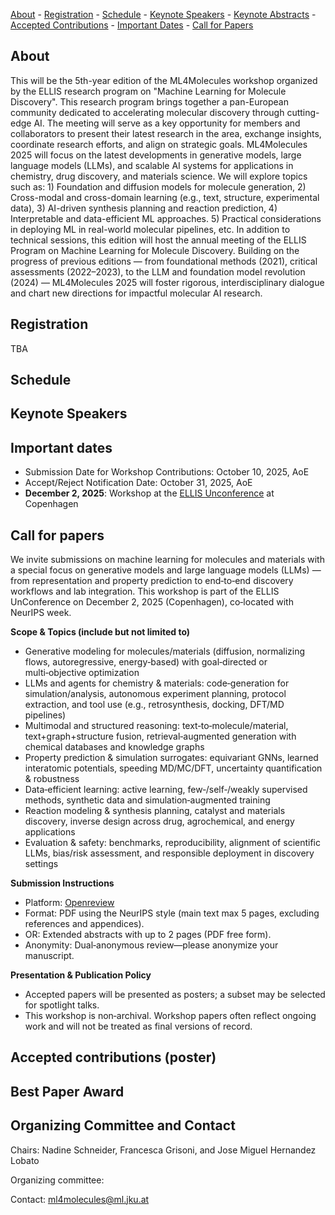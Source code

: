 [About](#about) - [Registration](#registration) - [Schedule](#schedule) - [Keynote Speakers](#keynote-speakers)  - [Keynote Abstracts](#keynote-abstracts) - [Accepted Contributions](#accepted-contributions) - [Important Dates](#important-dates) - [Call for Papers](#call-for-papers)


## About

This will be the 5th-year edition of the ML4Molecules workshop organized by the ELLIS research program on "Machine Learning for Molecule Discovery". This research program brings together a pan-European community dedicated to accelerating molecular discovery through cutting-edge AI. The meeting will serve as a key opportunity for members and collaborators to present their latest research in the area, exchange insights, coordinate research efforts, and align on strategic goals. ML4Molecules 2025 will focus on the latest developments in generative models, large language models (LLMs), and scalable AI systems for applications in chemistry, drug discovery, and materials science. We will explore topics such as: 1) Foundation and diffusion models for molecule generation, 2) Cross-modal and cross-domain learning (e.g., text, structure, experimental data), 3) AI-driven synthesis planning and reaction prediction, 4) Interpretable and data-efficient ML approaches. 5) Practical considerations in deploying ML in real-world molecular pipelines, etc. In addition to technical sessions, this edition will host the annual meeting of the ELLIS Program on Machine Learning for Molecule Discovery. Building on the progress of previous editions — from foundational methods (2021), critical assessments (2022–2023), to the LLM and foundation model revolution (2024) — ML4Molecules 2025 will foster rigorous, interdisciplinary dialogue and chart new directions for impactful molecular AI research.

## Registration
TBA

## Schedule 

## Keynote Speakers

## Important dates
- Submission Date for Workshop Contributions: October 10, 2025, AoE
- Accept/Reject Notification Date: October 31, 2025, AoE
- **December 2, 2025**: Workshop at the [ELLIS Unconference](https://eurips.cc/ellis/) at Copenhagen

## Call for papers

We invite submissions on machine learning for molecules and materials with a special focus on generative models and large language models (LLMs) — from representation and property prediction to end‑to‑end discovery workflows and lab integration. This workshop is part of the ELLIS UnConference on December 2, 2025 (Copenhagen), co‑located with NeurIPS week.

 **Scope & Topics (include but not limited to)**
- Generative modeling for molecules/materials (diffusion, normalizing flows, autoregressive, energy‑based) with goal‑directed or multi‑objective optimization
- LLMs and agents for chemistry & materials: code‑generation for simulation/analysis, autonomous experiment planning, protocol extraction, and tool use (e.g., retrosynthesis, docking, DFT/MD pipelines)
- Multimodal and structured reasoning: text‑to‑molecule/material, text+graph+structure fusion, retrieval‑augmented generation with chemical databases and knowledge graphs
- Property prediction & simulation surrogates: equivariant GNNs, learned interatomic potentials, speeding MD/MC/DFT, uncertainty quantification & robustness
- Data‑efficient learning: active learning, few‑/self‑/weakly supervised methods, synthetic data and simulation‑augmented training
- Reaction modeling & synthesis planning, catalyst and materials discovery, inverse design across drug, agrochemical, and energy applications
- Evaluation & safety: benchmarks, reproducibility, alignment of scientific LLMs, bias/risk assessment, and responsible deployment in discovery settings
     

**Submission Instructions**
- Platform: [Openreview](https://openreview.net/group?id=ELLIS.eu/2025/Workshop/ML4Molecules)
- Format: PDF using the NeurIPS style (main text max 5 pages, excluding references and appendices).
- OR: Extended abstracts with up to 2 pages (PDF free form).
- Anonymity: Dual‑anonymous review—please anonymize your manuscript.

**Presentation & Publication Policy**
- Accepted papers will be presented as posters; a subset may be selected for spotlight talks.
- This workshop is non‑archival. Workshop papers often reflect ongoing work and will not be treated as final versions of record.

## Accepted contributions (poster)

## Best Paper Award

## Organizing Committee and Contact
Chairs: Nadine Schneider, Francesca Grisoni, and Jose Miguel Hernandez Lobato

Organizing committee: 

Contact: [ml4molecules@ml.jku.at](ml4molecules@ml.jku.at)
